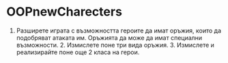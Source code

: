 # OOPnewCharecters
1. Разширете играта с възможността героите да имат оръжия, които да подобряват атаката им.  Оръжията да може да имат специални възможности. 2. Измислете поне три вида оръжия. 3. Измислете и реализирайте поне още 2 класа на герои.  

